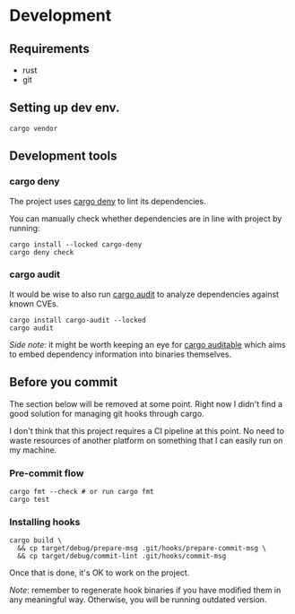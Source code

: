 # Development

## Requirements

- rust
- git

## Setting up dev env.

```shell
cargo vendor
```

## Development tools

### cargo deny

The project uses [cargo deny](https://embarkstudios.github.io/cargo-deny/index.html) to lint its dependencies.

You can manually check whether dependencies are in line with project by running:

```shell
cargo install --locked cargo-deny
cargo deny check
```

### cargo audit

It would be wise to also run [cargo audit](https://github.com/rustsec/rustsec/blob/main/cargo-audit/README.md) to
analyze dependencies against known CVEs.

```shell
cargo install cargo-audit --locked
cargo audit
```

_Side note:_ it might be worth keeping an eye for [cargo auditable](https://github.com/rust-secure-code/cargo-auditable)
which aims to embed dependency information into binaries themselves.

## Before you commit

The section below will be removed at some point.
Right now I didn't find a good solution for managing git hooks through cargo.

I don't think that this project requires a CI pipeline at this point.
No need to waste resources of another platform on something that I can easily run on my machine.

### Pre-commit flow

```shell
cargo fmt --check # or run cargo fmt
cargo test
```

### Installing hooks

```shell
cargo build \
  && cp target/debug/prepare-msg .git/hooks/prepare-commit-msg \
  && cp target/debug/commit-lint .git/hooks/commit-msg
```

Once that is done, it's OK to work on the project.

_Note_: remember to regenerate hook binaries if you have modified them in any meaningful way.
Otherwise, you will be running outdated version.
